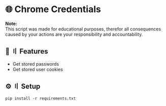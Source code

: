 🌐 Chrome Credentials
======================
**Note:** \
This script was made for educational purposes, therefor all consequences caused by your actions are your responsibility and accountability.

## 🔰 〢 Features
- Get stored passwords
- Get stored user cookies

## ⚙️ 〢 Setup
```
pip install -r requirements.txt
```


